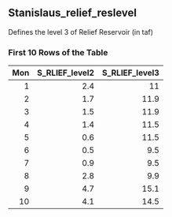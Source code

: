 ## Stanislaus_relief_reslevel
Defines the level 3 of Relief Reservoir (in taf)

### First 10 Rows of the Table
|   Mon |   S_RLIEF_level2 |   S_RLIEF_level3 |
|------:|-----------------:|-----------------:|
|     1 |              2.4 |             11   |
|     2 |              1.7 |             11.9 |
|     3 |              1.5 |             11.9 |
|     4 |              1.4 |             11.5 |
|     5 |              0.6 |             11.5 |
|     6 |              0.5 |              9.5 |
|     7 |              0.9 |              9.5 |
|     8 |              2.8 |              9.9 |
|     9 |              4.7 |             15.1 |
|    10 |              4.1 |             14.5 |